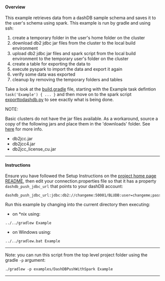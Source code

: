 #### Overview

This example retrieves data from a dashDB sample schema and saves it to the user's schema using spark.  This example is run by gradle and using ssh:

 1. create a temporary folder in the user's home folder on the cluster
 1. download db2 jdbc jar files from the cluster to the local build environment
 2. upload db2 jdbc jar files and spark script from the local build environment to the temporary user's folder on the cluster
 3. create a table for exporting the data to
 4. execute pyspark to import the data and export it again
 5. verify some data was exported
 6. cleanup by removing the temporary folders and tables

Take a look at the [build.gradle](./build.gradle) file, starting with the Example task defintion `task('Example') { ... }`  and then move on to the spark script [exporttodashdb.py](./exporttodashdb.py) to see exactly what is being done.

NOTE:

Basic clusters do not have the jar files available.  As a workaround, source a copy of the following jars and place them in the 'downloads' folder.  See [here](https://github.com/snowch/biginsight-examples/issues/17) for more info.

- db2jcc.jar
- db2jcc4.jar
- db2jcc_license_cu.jar

*********************************************************************
#### Instructions

Ensure you have followed the Setup Instructions on the [project home page README](https://github.com/snowch/biginsight-examples), then edit your connection.properties file so that it has a property `dashdb_push_jdbc_url` that points to your dashDB account:

```
dashdb_push_jdbc_url:jdbc:db2://changeme:50001/BLUDB:user=changeme;password=changeme;sslConnection=true;
```

Run this example by changing into the current directory then executing:

- on *nix using:

```
../../gradlew Example
```

- on Windows using:

```
../../gradlew.bat Example
```

*********************************************************************

Note: you can run this script from the top level project folder using the gradle `-p` argument:

```
./gradlew -p examples/DashDBPushWithSpark Example
```
*********************************************************************
